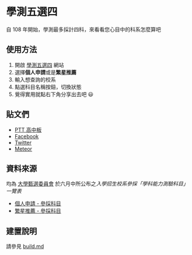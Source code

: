 # 學測五選四
自 108 年開始，學測最多採計四科，來看看您心目中的科系怎麼算吧

## 使用方法
1. 開啟 [學測五選四](https://sean.cat/gsat) 網站
2. 選擇**個人申請**或是**繁星推薦**
3. 輸入想查詢的校系
4. 點選科目名稱按鈕，切換狀態
5. 覺得實用就點右下角分享出去吧 :smiley:


## 貼文們

* [PTT 高中板](https://www.ptt.cc/bbs/SENIORHIGH/M.1529085042.A.CD0.html)
* [Facebook](https://www.facebook.com/Sean0604/posts/2103316103273571)
* [Twitter](https://twitter.com/Sea_n64/status/1007815631343738880)
* [Meteor](https://meteor.today/a/99fu5g)



## 資料來源
均為 [大學甄選委員會](https://www.caac.ccu.edu.tw/cacportal/index.php) 於六月中所公布之*入學招生校系參採「學科能力測驗科目」一覽表*
* [個人申請 - 參採科目](https://www.caac.ccu.edu.tw/apply107/Classification_NextYear.php)  
* [繁星推薦 - 參採科目](https://www.caac.ccu.edu.tw/star107/Classification_NextYear.php)


## 建置說明
請參見 [build.md](build.md)